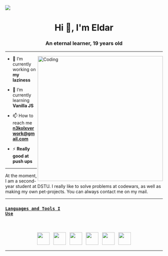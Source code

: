 <img src="https://i.ytimg.com/vi/vD8SVB_Lu5M/maxresdefault.jpg">
<h1 align="center">Hi 👋, I'm Eldar</h1>
<h3 align="center">An eternal learner, 19 years old</h3>
<hr>
<img align="right" alt="Coding" width="400" src="https://i.playground.ru/i/pix/2926233/image.jpg">

- 🔭 I’m currently working on **my laziness**

- 🌱 I’m currently learning **Vanilla JS**

- 📫 How to reach me **n3kolxverwork@gmail.com**

- ⚡ **Really good at push ups**

<hr>

<p align="left">At the moment, I am a second-year student at DSTU. I really like to solve problems at codewars, as well as making my own pet-projects. You can always contact me on my mail.
</p>

<hr>

### <code><u>Languages and Tools I Use</u></code>
<br />

<p align="center">
<!--Languages-->
 
<img src="https://cdn-icons-png.flaticon.com/512/5968/5968292.png" height="40" style="vertical-align:down; margin:4px">
 <img src="https://cdn-icons-png.flaticon.com/512/732/732190.png" height="40" style="vertical-align:down; margin:4px">
<img src="https://cdn-icons-png.flaticon.com/512/1051/1051277.png" height="40" style="vertical-align:down; margin:4px">
<img src="https://cdn-icons-png.flaticon.com/512/6132/6132222.png" height="40" style="vertical-align:down; margin:4px">
  <img src="https://cdn-icons-png.flaticon.com/512/919/919831.png" height="40" style="vertical-align:down; margin:4px">
 <img src="https://cdn-icons-png.flaticon.com/512/5968/5968672.png" height="40" style="vertical-align:down; margin:4px">

 <hr>




